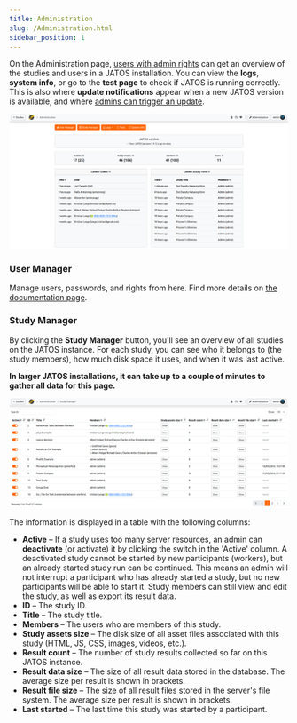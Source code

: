 ```yaml
---
title: Administration
slug: /Administration.html
sidebar_position: 1
---
```


On the Administration page, [users with admin rights](/User-Manager.html) can get an overview of the studies and users in a JATOS installation. You can view the **logs**, **system info**, or go to the **test page** to check if JATOS is running correctly. This is also where **update notifications** appear when a new JATOS version is available, and where [admins can trigger an update](/Update-JATOS.html#automatic-updates).

![Administration screenshot](/img/v39x/administration.png)

### User Manager

Manage users, passwords, and rights from here. Find more details on [the documentation page](/User-Manager.html).

### Study Manager

By clicking the **Study Manager** button, you'll see an overview of all studies on the JATOS instance. For each study, you can see who it belongs to (the study members), how much disk space it uses, and when it was last active.

**In larger JATOS installations, it can take up to a couple of minutes to gather all data for this page.**

![Study Manager](/img/v39x/study_manager.png)

The information is displayed in a table with the following columns:

* **Active** – If a study uses too many server resources, an admin can **deactivate** (or activate) it by clicking the switch in the 'Active' column. A deactivated study cannot be started by new participants (workers), but an already started study run can be continued. This means an admin will not interrupt a participant who has already started a study, but no new participants will be able to start it. Study members can still view and edit the study, as well as export its result data.
* **ID** – The study ID.
* **Title** – The study title.
* **Members** – The users who are members of this study.
* **Study assets size** – The disk size of all asset files associated with this study (HTML, JS, CSS, images, videos, etc.).
* **Result count** – The number of study results collected so far on this JATOS instance.
* **Result data size** – The size of all result data stored in the database. The average size per result is shown in brackets.
* **Result file size** – The size of all result files stored in the server's file system. The average size per result is shown in brackets.
* **Last started** – The last time this study was started by a participant.
